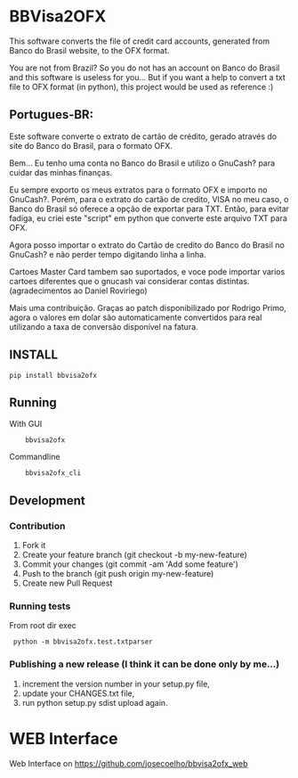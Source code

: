 # BBVisa2OFX

This software converts the file of credit card accounts, generated from
Banco do Brasil website, to the OFX format.

You are not from Brazil? So you do not has an account on Banco do Brasil
and this software is useless for you... But if you want a help to
convert a txt file to OFX format (in python), this project would be used
as reference :)

## Portugues-BR:

Este software converte o extrato de cartão de crédito, gerado através do
site do Banco do Brasil, para o formato OFX.

Bem... Eu tenho uma conta no Banco do Brasil e utilizo o GnuCash? para
cuidar das minhas finanças.

Eu sempre exporto os meus extratos para o formato OFX e importo no
GnuCash?. Porém, para o extrato do cartão de credito, VISA no meu caso,
o Banco do Brasil só oferece a opção de exportar para TXT. Então, para
evitar fadiga, eu criei este "script" em python que converte este
arquivo TXT para OFX.

Agora posso importar o extrato do Cartão de credito do Banco do Brasil
no GnuCash? e não perder tempo digitando linha a linha.

Cartoes Master Card tambem sao suportados, e voce pode importar varios
cartoes diferentes que o gnucash vai considerar contas distintas.
(agradecimentos ao Daniel Roviriego)

Mais uma contribuição. Graças ao patch disponibilizado por Rodrigo
Primo, agora o valores em dolar são automaticamente convertidos para
real utilizando a taxa de conversão disponível na fatura.

## INSTALL


```
pip install bbvisa2ofx
```

## Running


With GUI
```
	bbvisa2ofx
```

Commandline
```
    bbvisa2ofx_cli
```


## Development

### Contribution

1. Fork it
2. Create your feature branch (git checkout -b my-new-feature)
3. Commit your changes (git commit -am 'Add some feature')
4. Push to the branch (git push origin my-new-feature)
5. Create new Pull Request


### Running tests

From root dir exec
```
 python -m bbvisa2ofx.test.txtparser
```

### Publishing a new release (I think it can be done only by me...)

1. increment the version number in your setup.py file,
2. update your CHANGES.txt file,
3. run python setup.py sdist upload again.


WEB Interface
==============

Web Interface on https://github.com/josecoelho/bbvisa2ofx_web


